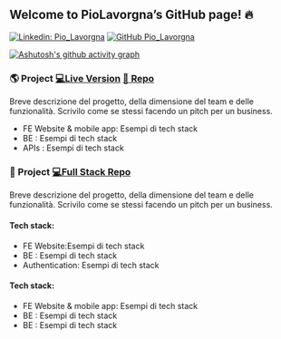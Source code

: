 
## Welcome to PioLavorgna’s GitHub page! 🔥

[![Linkedin: Pio_Lavorgna](https://img.shields.io/badge/-PioLavorgna-blue?style=flat-square&logo=Linkedin&logoColor=white&link=https://www.linkedin.com/in/piolavorgna/)](https://www.linkedin.com/in/piolavorgna/)
[![GitHub Pio_Lavorgna](https://img.shields.io/github/followers/PioLavorgna?label=follow&style=social)](https://github.com/PioLavorgna)

[![Ashutosh's github activity graph](https://github-readme-activity-graph.cyclic.app/graph?username=PioLavorgna&theme=github-compact)](https://github.com/ashutosh00710/github-readme-activity-graph)


### 🌎 Project  [💻Live Version](https://github.com/PioLavorgna/git-training-docs) [📄 Repo](https://github.com/PioLavorgna/git-training-docs)
Breve descrizione del progetto, della dimensione del team e delle funzionalità. Scrivilo come se stessi facendo un pitch per un business.

- FE Website & mobile app: Esempi di tech stack
- BE : Esempi di tech stack
- APIs : Esempi di tech stack

### 🍴 Project  [💻Full Stack Repo ](https://github.com/PioLavorgna/git-training-docs)
Breve descrizione del progetto, della dimensione del team e delle funzionalità. Scrivilo come se stessi facendo un pitch per un business.

#### Tech stack:
- FE Website:Esempi di tech stack
- BE : Esempi di tech stack
- Authentication: Esempi di tech stack

#### Tech stack:
- FE Website & mobile app: Esempi di tech stack
- BE : Esempi di tech stack
- BE : Esempi di tech stack

<!--
**https://github.com/PioLavorgna/** is a ✨ _special_ ✨ repository because its `README.md` (this file) appears on your GitHub profile.

Here are some ideas to get you started:

- 🔭 I’m currently working on ...
- 🌱 I’m currently learning ...
- 👯 I’m looking to collaborate on ...
- 🤔 I’m looking for help with ...
- 💬 Ask me about ...
- 📫 How to reach me: ...
- 😄 Pronouns: ...
- ⚡ Fun fact: ...
-->


